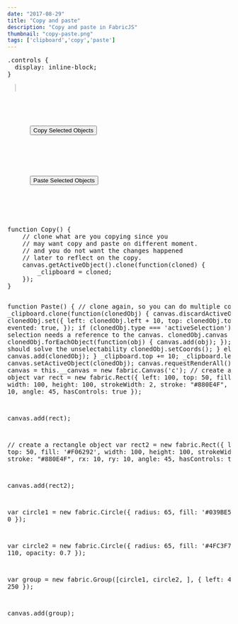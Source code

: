 ```yaml
---
date: "2017-08-29"
title: "Copy and paste"
description: "Copy and paste in FabricJS"
thumbnail: "copy-paste.png"
tags: ['clipboard','copy','paste']
---
```


<div
  class="codepen-later"
  data-editable="true"
  data-height="500"
  data-default-tab="js,result"
  data-prefill='{
    "scripts": ["https://unpkg.com/fabric@4.0.0-rc.1/dist/fabric.js", "https://cdnjs.cloudflare.com/ajax/libs/lodash.js/4.17.15/lodash.js"]
  }'
>
<pre data-lang="css" data-options-autoprefixer="true">
.controls {
  display: inline-block;
}
</pre>
<pre data-lang="html">
  <canvas id="c" width="500" height="500" style="border:1px solid #ccc"></canvas>
  <div class="controls">
    <p>
      <button id="copy" onclick="Copy()">Copy Selected Objects</button>
    </p>
    <p>
      <button id="paste" onclick="Paste()">Paste Selected Objects</button>
    </p>
  </div>
</pre>
<pre data-lang="js">
function Copy() {
	// clone what are you copying since you
	// may want copy and paste on different moment.
	// and you do not want the changes happened
	// later to reflect on the copy.
	canvas.getActiveObject().clone(function(cloned) {
		_clipboard = cloned;
	});
}

function Paste() {
	// clone again, so you can do multiple copies.
	_clipboard.clone(function(clonedObj) {
		canvas.discardActiveObject();
		clonedObj.set({
			left: clonedObj.left + 10,
			top: clonedObj.top + 10,
			evented: true,
		});
		if (clonedObj.type === 'activeSelection') {
			// active selection needs a reference to the canvas.
			clonedObj.canvas = canvas;
			clonedObj.forEachObject(function(obj) {
				canvas.add(obj);
			});
			// this should solve the unselectability
			clonedObj.setCoords();
		} else {
			canvas.add(clonedObj);
		}
		_clipboard.top += 10;
		_clipboard.left += 10;
		canvas.setActiveObject(clonedObj);
		canvas.requestRenderAll();
	});
}
var canvas = this.__canvas = new fabric.Canvas('c');
// create a rectangle object
var rect = new fabric.Rect({
	left: 100,
	top: 50,
	fill: '#D81B60',
	width: 100,
	height: 100,
	strokeWidth: 2,
	stroke: "#880E4F",
	rx: 10,
	ry: 10,
	angle: 45,
	hasControls: true
});

canvas.add(rect);

// create a rectangle object
var rect2 = new fabric.Rect({
	left: 200,
	top: 50,
	fill: '#F06292',
	width: 100,
	height: 100,
	strokeWidth: 2,
	stroke: "#880E4F",
	rx: 10,
	ry: 10,
	angle: 45,
	hasControls: true
});

canvas.add(rect2);

var circle1 = new fabric.Circle({
	radius: 65,
	fill: '#039BE5',
	left: 0
});

var circle2 = new fabric.Circle({
	radius: 65,
	fill: '#4FC3F7',
	left: 110,
	opacity: 0.7
});

var group = new fabric.Group([circle1, circle2, ], {
	left: 40,
	top: 250
});

canvas.add(group);
</pre>
</div>
